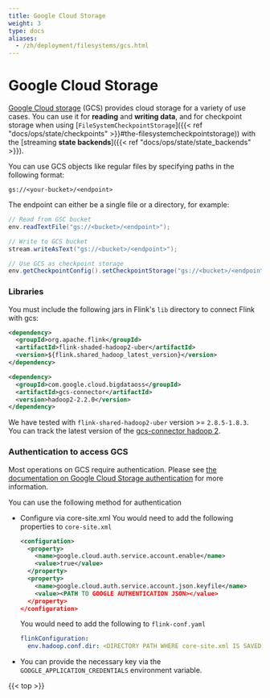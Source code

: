 ```yaml
---
title: Google Cloud Storage
weight: 3
type: docs
aliases:
  - /zh/deployment/filesystems/gcs.html
---
```

<!--
Licensed to the Apache Software Foundation (ASF) under one
or more contributor license agreements.  See the NOTICE file
distributed with this work for additional information
regarding copyright ownership.  The ASF licenses this file
to you under the Apache License, Version 2.0 (the
"License"); you may not use this file except in compliance
with the License.  You may obtain a copy of the License at

  http://www.apache.org/licenses/LICENSE-2.0

Unless required by applicable law or agreed to in writing,
software distributed under the License is distributed on an
"AS IS" BASIS, WITHOUT WARRANTIES OR CONDITIONS OF ANY
KIND, either express or implied.  See the License for the
specific language governing permissions and limitations
under the License.
-->

# Google Cloud Storage

[Google Cloud storage](https://cloud.google.com/storage) (GCS) provides cloud storage for a variety of use cases. You can use it for **reading** and **writing data**, and for checkpoint storage when using [`FileSystemCheckpointStorage`]({{< ref "docs/ops/state/checkpoints" >}}#the-filesystemcheckpointstorage)) with the [streaming **state backends**]({{< ref "docs/ops/state/state_backends" >}}).



You can use GCS objects like regular files by specifying paths in the following format:

```plain
gs://<your-bucket>/<endpoint>
```

The endpoint can either be a single file or a directory, for example:

```java
// Read from GSC bucket
env.readTextFile("gs://<bucket>/<endpoint>");

// Write to GCS bucket
stream.writeAsText("gs://<bucket>/<endpoint>");

// Use GCS as checkpoint storage
env.getCheckpointConfig().setCheckpointStorage("gs://<bucket>/<endpoint>");

```

### Libraries

You must include the following jars in Flink's `lib` directory to connect Flink with gcs:

```xml
<dependency>
  <groupId>org.apache.flink</groupId>
  <artifactId>flink-shaded-hadoop2-uber</artifactId>
  <version>${flink.shared_hadoop_latest_version}</version>
</dependency>

<dependency>
  <groupId>com.google.cloud.bigdataoss</groupId>
  <artifactId>gcs-connector</artifactId>
  <version>hadoop2-2.2.0</version>
</dependency>
```

We have tested with `flink-shared-hadoop2-uber` version >= `2.8.5-1.8.3`.
You can track the latest version of the [gcs-connector hadoop 2](https://storage.googleapis.com/hadoop-lib/gcs/gcs-connector-latest-hadoop2.jar).

### Authentication to access GCS

Most operations on GCS require authentication. Please see [the documentation on Google Cloud Storage authentication](https://cloud.google.com/storage/docs/authentication) for more information.

You can use the following method for authentication
* Configure via core-site.xml
  You would need to add the following properties to `core-site.xml`

  ```xml
  <configuration>
    <property>
      <name>google.cloud.auth.service.account.enable</name>
      <value>true</value>
    </property>
    <property>
      <name>google.cloud.auth.service.account.json.keyfile</name>
      <value><PATH TO GOOGLE AUTHENTICATION JSON></value>
    </property>
  </configuration>
  ```

  You would need to add the following to `flink-conf.yaml`

  ```yaml
  flinkConfiguration:
    env.hadoop.conf.dir: <DIRECTORY PATH WHERE core-site.xml IS SAVED>
  ```

* You can provide the necessary key via the `GOOGLE_APPLICATION_CREDENTIALS` environment variable.



{{< top >}}

